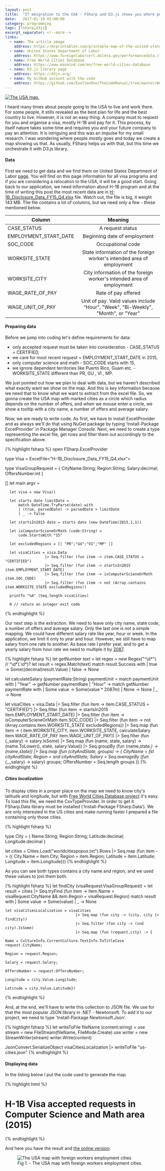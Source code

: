 ```yaml
---
layout: post
title:  "IT emigration to the USA - FSharp and D3.js shows you where people goes"
date:   2017-01-10 03:00:00
category: programming
tags: [fsharp,d3js]
excerpt_separator: <!--more-->
links:
  - name: The article image
    address: https://mrprintables.com/printable-map-of-the-united-states.html
  - name: United States Department of Labor
    address: https://www.foreignlaborcert.doleta.gov/performancedata.cfm#dis
  - name: Free World Cities Database
    address: https://www.maxmind.com/en/free-world-cities-database
  - name: D3.js library page
    address: https://d3js.org/
  - name: My GitHub account with the code
    address: https://github.com/ExoltenOne/TheCodeManual/tree/master/WorkInUS/WorkInUS
---
```


<a href="{{ site.baseurl }}{{page.url}}" class="image image-full">
  <img src="{{ site.baseurl }}/images/usa.png" alt="The USA map." />
</a>

<p>
  I heard many times about people going to the USA to live and work there. For some people, it stills revealed as the best plan for life and the best country to live. However, it is not an easy thing. A company must to request for you and organise a visa, mostly H-1B and pay for it. This process, by itself nature takes some time and requires you and your future company to pay an attention. It is intriguing and this was an impulse for my small research. I was wondering where people mostly goes and today we create a map showing us that. As usually, FSharp helps us with that, but this time we orchestrate it with D3.js library.
</p>

<!--more-->
<h4>Data</h4>
<p>
  First we need to get data and we find them on United States Department of Labor <a href="https://www.foreignlaborcert.doleta.gov/performancedata.cfm#dis">page</a>. You will find on this page information for all visa programs and if you are considering a relocation to the USA, it will be a good start. Going back to our application, we need information about H-1B program and at the time of writing this post the most recent data are in <a href="https://www.foreignlaborcert.doleta.gov/docs/py2015q4/H-1B_Disclosure_Data_FY15_Q4.xlsx">H-1B_Disclosure_Data_FY15_Q4.xlsx</a> file. Watch out, the file is big, it weight 143 MB. The file contains a lot of columns, but we need only a few - these mentioned below.
</p>

| Column        | Meaning       |
| ------------- |:-------------:|
| CASE_STATUS     | A request status |
| EMPLOYMENT_START_DATE     | Beginning date of employment      |
| SOC_CODE | Occupational code    |
| WORKSITE_STATE | State information of the foreign worker's intended area of employment   |
| WORKSITE_CITY | City information of the foreign worker's intended area of employment     |
| WAGE_RATE_OF_PAY | Rate of pay offered    |
| WAGE_UNIT_OF_PAY | Unit of pay.  Valid values include “Hour", "Week", "Bi-Weekly", "Month", or "Year"       |

<h4>Preparing data</h4>
<p>
  Before we jump into coding let's define requirements for data:
</p>
<ul>
  <li>
    only accepted request must be taken into consideration - CASE_STATUS = CERTIFIED,
  </li>
  <li>
    we care for most recent request = EMPLOYMENT_START_DATE in 2015,
  </li>
  <li>
    only computer science and math - SOC_CODE starts with 15,
  </li>
  <li>
    we ignore dependent territories like Puerto Rico, Guam etc. - WORKSITE_STATE different than PR, GU , VI , MP.
  </li>
</ul>

<p>
  We just pointed out how we plan to deal with data, but we haven't described what exactly want we show on the map. And this is key information because we need that to know what we want to extract from the excel file. So, we gonna create the USA map with marked cities as a circle which radius depends on the number of offers, and when we mouse enter a circle, we show a tooltip with a city name, a number of offers and average salary.
</p>

<p>
  Now, we are ready to write code. As first, we have to install ExcellProvider and as always we'll do that using NuGet package by typing 'Install-Package ExcelProvider' in Package Manager Console. Next, we need to create a type representing the excel file, get rows and filter them out accordingly to the specification above.
</p>

{% highlight fsharp %}
  open FSharp.ExcelProvider

  type Visa = ExcelFile<"H-1B_Disclosure_Data_FY15_Q4.xlsx">

  type VisaGroupRequest = { CityName:String; Region:String; Salary:decimal; OffersNumber:int  }

  [<EntryPoint>]
  let main argv =

      let visa = new Visa()

      let starts date limitDate =
          match DateTime.TryParse(date) with
          | (true, parsedDate) -> parsedDate > limitDate
          | _ -> false

      let startsIn2015 date = starts date (new DateTime(2015,1,1))

      let isComputerScieneOrMath (code:String) =
          code.StartsWith "15"

      let excludedRegions = [| "PR";"GU";"VI";"MP" |]

      let visaCities = visa.Data
                      |> Seq.filter (fun item -> item.CASE_STATUS = "CERTIFIED")
                      |> Seq.filter (fun item -> startsIn2015 item.EMPLOYMENT_START_DATE)
                      |> Seq.filter (fun item -> isComputerScieneOrMath item.SOC_CODE)
                      |> Seq.filter (fun item -> not (Array.contains item.WORKSITE_STATE excludedRegions))

      printfn "%A" (Seq.length visaCities)

      0 // return an integer exit code
{% endhighlight %}

<p>
  Our next step is the extraction. We need to leave only city name, state code, a number of offers and average salary. Only the last one is not a simple mapping. We could have different salary rate like year, hour or week. In the application, we limit it only to year and hour. However, we still have to map salary from one rate to another. As base rate I prefer year, and to get a yearly salary from hour rate we need to multiple it by  <a  href="https://www.opm.gov/policy-data-oversight/pay-leave/pay-administration/fact-sheets/computing-hourly-rates-of-pay-using-the-2087-hour-divisor/">2087</a>.
</p>

{% highlight fsharp %}
  let getNumber text =
      let regex = new Regex("^\d*") // ^\d*(\.\d*)?
      let result = regex.Match(text)
      match result.Success with
      | true -> Some((decimal)result.Value)
      | false -> None

  let calculateSalary (paymentRate:String) paymentUnit =
      match paymentUnit with
      | "Year" -> getNumber paymentRate
      | "Hour" -> match getNumber paymentRate with
                  | Some value -> Some(value * 2087m)
                  | None -> None
      | _ -> None

  let visaCities = visa.Data
            |> Seq.filter (fun item -> item.CASE_STATUS = "CERTIFIED")
            |> Seq.filter (fun item -> startsIn2015 item.EMPLOYMENT_START_DATE)
            |> Seq.filter (fun item -> isComputerScieneOrMath item.SOC_CODE)
            |> Seq.filter (fun item -> not (Array.contains item.WORKSITE_STATE excludedRegions))
            |> Seq.map (fun item -> ( item.WORKSITE_CITY, item.WORKSITE_STATE, calculateSalary item.WAGE_RATE_OF_PAY item.WAGE_UNIT_OF_PAY))
            |> Seq.filter (fun (_,_,salary) -> salary.IsSome)
            |> Seq.map (fun (name, state, salary) -> (name.ToLower(), state, salary.Value))
            |> Seq.groupBy (fun (name,state,_) -> (name,state))
            |> Seq.map (fun (cityAndState, groups) -> {
                                                           CityName = fst cityAndState;
                                                           Region = snd cityAndState;
                                                           Salary = Seq.averageBy (fun (_,_,salary) -> salary) groups;
                                                           OffersNumber = Seq.length groups })
{% endhighlight %}

<h5>Cities localization</h5>
<p>
  To display cities in a proper place on the map we need to know city's latitude and longitude, but with <a href="https://www.maxmind.com/en/free-world-cities-database">Free World Cities Database project</a> it's easy. To load this file, we need the CsvTypeProvider. In order to get it FSharp.Data library must be installed ('Install-Package FSharp.Data'). We are only interested in the US cities and make running faster I prepared a file containing only those cities.
</p>

{% highlight fsharp %}

  type City = { Name:String; Region:String; Latitude:decimal; Longitude:decimal }

  let cities = Cities.Load("worldcitiespopus.txt").Rows
              |> Seq.map (fun item -> ({ City.Name = item.City; Region = item.Region; Latitude = item.Latitude; Longitude = item.Longitude}))
{% endhighlight %}

<p>
  As you can see both types contains a city name and region, and we used these values to join them both.
</p>

{% highlight fsharp %}
  let findCity (visaRequest:VisaGroupRequest) =
        let result = cities |> Seq.tryFind (fun item -> item.Name = visaRequest.CityName && item.Region = visaRequest.Region)
        match result with
            | Some value -> Some(value)
            | _ -> None

    let visaCitiesLocalization = visaCities
                                    |> Seq.map (fun city -> (city, city |> findCity))
                                    |> Seq.filter (fun city -> (snd city).IsSome)
                                    |> Seq.map (fun (request,city) -> {
                                                                           Name = CultureInfo.CurrentCulture.TextInfo.ToTitleCase request.CityName;
                                                                           Region = request.Region;
                                                                           Salary = request.Salary;
                                                                           OffersNumber = request.OffersNumber;
                                                                           Longitude = city.Value.Longitude;
                                                                           Latitude = city.Value.Latitude})
{% endhighlight %}

<p>
  And, at the end, we'll have to write this collection to JSON file. We use for that the most popular JSON library in .NET - Newtonsoft. To add it to our project, we need to type 'Install-Package Newtonsoft.Json'.
</p>

{% highlight fsharp %}
  let writeToFile fileName (content:string) =
      use stream = new FileStream(fileName, FileMode.Create)
      use writer = new StreamWriter(stream)
      writer.Write(content)

  JsonConvert.SerializeObject visaCitiesLocalization |> writeToFile "us-cities.json"
{% endhighlight %}

<h4>Displaying data</h4>

<p>
   In the listing below I put the code used to generate the map.
</p>

{% highlight html %}
  <html>
  <head>
      <script src="https://cdnjs.cloudflare.com/ajax/libs/d3/3.5.8/d3.min.js" charset="utf-8"></script>
      <style>
          /*Removed to keep listing smaller*/
      </style>
  </head>
  <body>

  <h1 class="header">H-1B Visa accepted requests in Computer Science and Math area (2015)</h1>
  <!--To test it locally run python -m SimpleHTTPServer-->
  <script>

      var svgMapId = "svg-map";

      //Width and height
      var w = 1280;
      var h = 650;

      //Define map projection
      var projection = d3.geo.albersUsa()
          .translate([w / 2, h / 2])
          .scale([w]);

      var drawCities = function(svg) {
          d3.json("us-cities.json", function(data) {

              svg.selectAll("circle")
                  .data(data)
                  .enter()
                  .append("circle")
                  .attr("cx", function(d) {
                      return projection([d.Longitude, d.Latitude])[0];
                  })
                  .attr("cy", function(d) {
                      return projection([d.Longitude, d.Latitude])[1];
                  })
                  .attr("r", function(d) {
                      return Math.sqrt(d.OffersNumber) / 3;
                  })
                  .attr("class", "bubble")
                  .append("title")
                  .text(function(d) {
                      return d.Name + " Number of offers: " + d.OffersNumber + " Avg salary: " + d.Salary.toFixed(2);
                  });
          });
      };

      var drawMap = function() {

          //Define path generator
          var path = d3.geo.path()
              .projection(projection);

          //Create SVG element
          var svg = d3.select("body")
              .append("svg")
              .attr("width", w)
              .attr("height", h)
              .attr("class", "center")
              .attr("id", svgMapId);

          //Load in GeoJSON data
          d3.json("us-states.json", function(json) {

              //Bind data and create one path per GeoJSON feature
              svg.selectAll("path")
                  .data(json.features)
                  .enter()
                  .append("path")
                  .attr("class", "border border--state")
                  .attr("d", path)
                  .style("fill", "#ccc");

              drawCities(svg);

          });
      };

      drawMap();

  </script>
  </body>
  </html>
{% endhighlight %}

<p>
  And here you have the result and <a href="{{ site.url }}/examples/visaCitiesMap.html">the online version</a>:
</p>

<figure class="article-image">
  <img src="{{ site.baseurl }}/images/usa_visa_cities.png" alt="The USA map with foreign workers employment cities" />
  <figcaption>Fig 1. - The USA map with foreign workers employment cities.</figcaption>
</figure>
